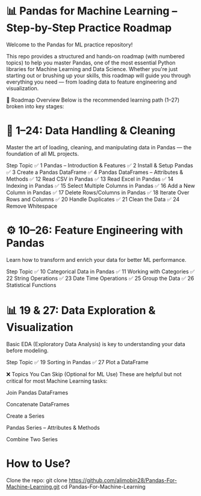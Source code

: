 # 📊 Pandas for Machine Learning – Step-by-Step Practice Roadmap
Welcome to the Pandas for ML practice repository!

This repo provides a structured and hands-on roadmap (with numbered topics) to help you master Pandas, one of the most essential Python libraries for Machine Learning and Data Science. Whether you're just starting out or brushing up your skills, this roadmap will guide you through everything you need — from loading data to feature engineering and visualization.

🧭 Roadmap Overview
Below is the recommended learning path (1–27) broken into key stages:

# 🔹 1–24: Data Handling & Cleaning
Master the art of loading, cleaning, and manipulating data in Pandas — the foundation of all ML projects.

Step	Topic
✅ 1	Pandas – Introduction & Features
✅ 2	Install & Setup Pandas
✅ 3	Create a Pandas DataFrame
✅ 4	Pandas DataFrames – Attributes & Methods
✅ 12	Read CSV in Pandas
✅ 13	Read Excel in Pandas
✅ 14	Indexing in Pandas
✅ 15	Select Multiple Columns in Pandas
✅ 16	Add a New Column in Pandas
✅ 17	Delete Rows/Columns in Pandas
✅ 18	Iterate Over Rows and Columns
✅ 20	Handle Duplicates
✅ 21	Clean the Data
✅ 24	Remove Whitespace

# ⚙️ 10–26: Feature Engineering with Pandas
Learn how to transform and enrich your data for better ML performance.

  Step  Topic
✅ 10 	Categorical Data in Pandas
✅ 11	  Working with Categories
✅ 22	  String Operations
✅ 23	  Date Time Operations
✅ 25	  Group the Data
✅ 26	  Statistical Functions

# 📊 19 & 27: Data Exploration & Visualization
Basic EDA (Exploratory Data Analysis) is key to understanding your data before modeling.

Step	Topic
✅ 19	Sorting in Pandas
✅ 27	Plot a DataFrame

❌ Topics You Can Skip (Optional for ML Use)
These are helpful but not critical for most Machine Learning tasks:

Join Pandas DataFrames

Concatenate DataFrames

Create a Series

Pandas Series – Attributes & Methods

Combine Two Series

# How to Use?
Clone the repo:
git clone https://github.com/alimobin28/Pandas-For-Machine-Learning.git
cd Pandas-For-Machine-Learning

